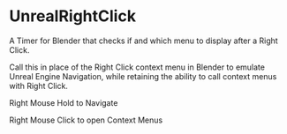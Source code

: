# UnrealRightClick
A Timer for Blender that checks if and which menu to display after a Right Click.

Call this in place of the Right Click context menu in Blender to emulate Unreal Engine Navigation,
while retaining the ability to call context menus with Right Click.

Right Mouse Hold to Navigate

Right Mouse Click to open Context Menus
